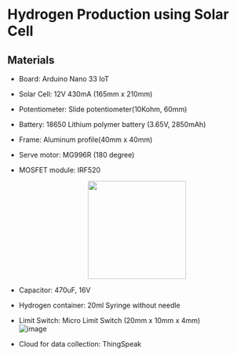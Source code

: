 # Hydrogen Production using Solar Cell 

## Materials
 - Board: Arduino Nano 33 IoT  
 - Solar Cell: 12V 430mA (165mm x 210mm)
 -  Potentiometer: Slide potentiometer(10Kohm, 60mm)
 -  Battery: 18650 Lithium polymer battery (3.65V, 2850mAh)
 -  Frame: Aluminum profile(40mm x 40mm)
 -  Serve motor: MG996R (180 degree)
 -  MOSFET module: IRF520
    <br><center><img src="https://user-images.githubusercontent.com/24539773/196126013-d468d98e-1329-424f-954f-2957cacb88dc.png" width="200" height="200"></center>
 -  Capacitor: 470uF, 16V
 -  Hydrogen container: 20ml Syringe without needle
 -  Limit Switch: Micro Limit Switch (20mm x 10mm x 4mm)
    <br>![image](https://user-images.githubusercontent.com/24539773/196125048-a510d89f-af0a-44c9-9fc9-8f59de2e4870.png)

 -  Cloud for data collection: ThingSpeak
